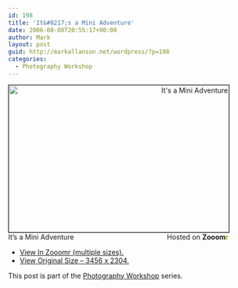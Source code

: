 ```yaml
---
id: 198
title: 'It&#8217;s a Mini Adventure'
date: 2006-08-08T20:55:17+00:00
author: Mark
layout: post
guid: http://markallanson.net/wordpress/?p=198
categories:
  - Photography Workshop
---
```

<div style="width: 450px; text-align: right">
  <a title="Zooomr :: Photo Sharing" href="http://beta.zooomr.com/photos/MarkAllanson/116198/"><img width="450" height="300" border="0" alt="It's a Mini Adventure" style="border: 1px solid #000000" src="http://static.zooomr.com/images/58450f8ab797f9fb369860eff961b5566e4ceae5.jpg" /></a><span style="float: left">It&#8217;s a Mini Adventure</span> Hosted on <strong>Zooom<span style="color: #9eae15">r</span></strong>
</div>

<div align="left">
  <ul>
    <li>
      <a title="Open this photograph in Zooomr" href="http://zooomr.com/photos/MarkAllanson/116198">View In Zooomr (multiple sizes).</a>
    </li>
    <li>
      <a title="View this photo in all it's original glory" href="http://static.zooomr.com/images/77fdb780a819741e82a37b0bdf104cfe35b80d38.jpg">View Original Size &#8211; 3456 x 2304.</a>
    </li>
  </ul>
</div>

<div>
  This post is part of the <a title="Photography Workshop Series" href="http://markallanson.net/wordpress/?cat=6">Photography Workshop</a> series.
</div>